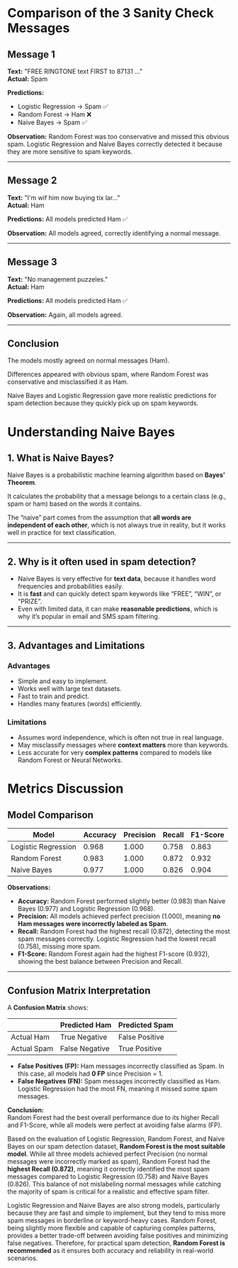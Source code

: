 # Comparison of the 3 Sanity Check Messages

## Message 1
**Text:** "FREE RINGTONE text FIRST to 87131 ..."  
**Actual:** Spam  

**Predictions:**  
- Logistic Regression → Spam ✅  
- Random Forest → Ham ❌  
- Naive Bayes → Spam ✅  

**Observation:** Random Forest was too conservative and missed this obvious spam. Logistic Regression and Naive Bayes correctly detected it because they are more sensitive to spam keywords.  

---

## Message 2
**Text:** "I'm wif him now buying tix lar..."  
**Actual:** Ham  

**Predictions:** All models predicted Ham ✅  

**Observation:** All models agreed, correctly identifying a normal message.  

---

## Message 3
**Text:** "No management puzzeles."  
**Actual:** Ham  

**Predictions:** All models predicted Ham ✅  

**Observation:** Again, all models agreed.  

---

## Conclusion
The models mostly agreed on normal messages (Ham).  

Differences appeared with obvious spam, where Random Forest was conservative and misclassified it as Ham.  

Naive Bayes and Logistic Regression gave more realistic predictions for spam detection because they quickly pick up on spam keywords.

# Understanding Naive Bayes

## 1. What is Naive Bayes?

Naive Bayes is a probabilistic machine learning algorithm based on **Bayes’ Theorem**.  

It calculates the probability that a message belongs to a certain class (e.g., spam or ham) based on the words it contains.  

The “naive” part comes from the assumption that **all words are independent of each other**, which is not always true in reality, but it works well in practice for text classification.

---

## 2. Why is it often used in spam detection?

- Naive Bayes is very effective for **text data**, because it handles word frequencies and probabilities easily.  
- It is **fast** and can quickly detect spam keywords like “FREE”, “WIN”, or “PRIZE”.  
- Even with limited data, it can make **reasonable predictions**, which is why it’s popular in email and SMS spam filtering.

---

## 3. Advantages and Limitations

### Advantages

- Simple and easy to implement.  
- Works well with large text datasets.  
- Fast to train and predict.  
- Handles many features (words) efficiently.

### Limitations

- Assumes word independence, which is often not true in real language.  
- May misclassify messages where **context matters** more than keywords.  
- Less accurate for very **complex patterns** compared to models like Random Forest or Neural Networks.
# Metrics Discussion

## Model Comparison

| Model                 | Accuracy | Precision | Recall | F1-Score |
|----------------------|----------|-----------|--------|----------|
| Logistic Regression  | 0.968    | 1.000     | 0.758  | 0.863    |
| Random Forest        | 0.983    | 1.000     | 0.872  | 0.932    |
| Naive Bayes          | 0.977    | 1.000     | 0.826  | 0.904    |

**Observations:**

- **Accuracy:** Random Forest performed slightly better (0.983) than Naive Bayes (0.977) and Logistic Regression (0.968).  
- **Precision:** All models achieved perfect precision (1.000), meaning **no Ham messages were incorrectly labeled as Spam**.  
- **Recall:** Random Forest had the highest recall (0.872), detecting the most spam messages correctly. Logistic Regression had the lowest recall (0.758), missing more spam.  
- **F1-Score:** Random Forest again had the highest F1-score (0.932), showing the best balance between Precision and Recall.  

---

## Confusion Matrix Interpretation

A **Confusion Matrix** shows:

|                 | Predicted Ham | Predicted Spam |
|-----------------|---------------|----------------|
| Actual Ham      | True Negative | False Positive |
| Actual Spam     | False Negative| True Positive  |

- **False Positives (FP):** Ham messages incorrectly classified as Spam. In this case, all models had **0 FP** since Precision = 1.  
- **False Negatives (FN):** Spam messages incorrectly classified as Ham. Logistic Regression had the most FN, meaning it missed some spam messages.  

**Conclusion:**  
Random Forest had the best overall performance due to its higher Recall and F1-Score, while all models were perfect at avoiding false alarms (FP).

Based on the evaluation of Logistic Regression, Random Forest, and Naive Bayes on our spam detection dataset, **Random Forest is the most suitable model**. While all three models achieved perfect Precision (no normal messages were incorrectly marked as spam), Random Forest had the **highest Recall (0.872)**, meaning it correctly identified the most spam messages compared to Logistic Regression (0.758) and Naive Bayes (0.826). This balance of not mislabeling normal messages while catching the majority of spam is critical for a realistic and effective spam filter.

Logistic Regression and Naive Bayes are also strong models, particularly because they are fast and simple to implement, but they tend to miss more spam messages in borderline or keyword-heavy cases. Random Forest, being slightly more flexible and capable of capturing complex patterns, provides a better trade-off between avoiding false positives and minimizing false negatives. Therefore, for practical spam detection, **Random Forest is recommended** as it ensures both accuracy and reliability in real-world scenarios.
